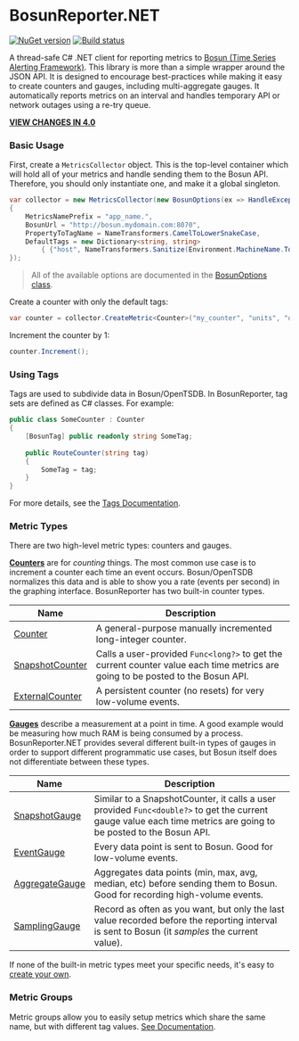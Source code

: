# BosunReporter.NET

[![NuGet version](https://badge.fury.io/nu/BosunReporter.svg)](http://badge.fury.io/nu/BosunReporter)
[![Build status](https://ci.appveyor.com/api/projects/status/yt8nl66ha598jbr7/branch/master?svg=true)](https://ci.appveyor.com/project/bretcope/bosunreporter-net/branch/master)

A thread-safe C# .NET client for reporting metrics to [Bosun (Time Series Alerting Framework)](http://bosun.org). This library is more than a simple wrapper around the JSON API. It is designed to encourage best-practices while making it easy to create counters and gauges, including multi-aggregate gauges. It automatically reports metrics on an interval and handles temporary API or network outages using a re-try queue.

__[VIEW CHANGES IN 4.0](https://github.com/bretcope/BosunReporter.NET/blob/master/docs/ReleaseNotes.md)__

### Basic Usage

First, create a `MetricsCollector` object. This is the top-level container which will hold all of your metrics and handle sending them to the Bosun API. Therefore, you should only instantiate one, and make it a global singleton.

```csharp
var collector = new MetricsCollector(new BosunOptions(ex => HandleException(ex))
{
	MetricsNamePrefix = "app_name.",
	BosunUrl = "http://bosun.mydomain.com:8070",
	PropertyToTagName = NameTransformers.CamelToLowerSnakeCase,
	DefaultTags = new Dictionary<string, string> 
		{ {"host", NameTransformers.Sanitize(Environment.MachineName.ToLower())} }
});
```

> All of the available options are documented in the [BosunOptions class](https://github.com/bretcope/BosunReporter.NET/blob/master/BosunReporter/BosunOptions.cs).

Create a counter with only the default tags:

```csharp
var counter = collector.CreateMetric<Counter>("my_counter", "units", "description");
```

Increment the counter by 1:

```csharp
counter.Increment();
```

### Using Tags

Tags are used to subdivide data in Bosun/OpenTSDB. In BosunReporter, tag sets are defined as C# classes. For example:

```csharp
public class SomeCounter : Counter
{
	[BosunTag] public readonly string SomeTag;
	
	public RouteCounter(string tag)
	{
		SomeTag = tag;
	}
}
```

For more details, see the [Tags Documentation](https://github.com/bretcope/BosunReporter.NET/blob/master/docs/Tags.md).

### Metric Types

There are two high-level metric types: counters and gauges.

__[Counters](https://github.com/bretcope/BosunReporter.NET/blob/master/docs/MetricTypes.md#counters)__ are for _counting_ things. The most common use case is to increment a counter each time an event occurs. Bosun/OpenTSDB normalizes this data and is able to show you a rate (events per second) in the graphing interface. BosunReporter has two built-in counter types.

| Name                                     | Description                              |
| ---------------------------------------- | ---------------------------------------- |
| [Counter](https://github.com/bretcope/BosunReporter.NET/blob/master/docs/MetricTypes.md#counter) | A general-purpose manually incremented long-integer counter. |
| [SnapshotCounter](https://github.com/bretcope/BosunReporter.NET/blob/master/docs/MetricTypes.md#snapshotcounter) | Calls a user-provided `Func<long?>` to get the current counter value each time metrics are going to be posted to the Bosun API. |
| [ExternalCounter](https://github.com/bretcope/BosunReporter.NET/blob/master/docs/MetricTypes.md#externalcounter) | A persistent counter (no resets) for very low-volume events. |

__[Gauges](https://github.com/bretcope/BosunReporter.NET/blob/master/docs/MetricTypes.md#gauges)__ describe a measurement at a point in time. A good example would be measuring how much RAM is being consumed by a process. BosunReporter.NET provides several different built-in types of gauges in order to support different programmatic use cases, but Bosun itself does not differentiate between these types.

| Name                                     | Description                              |
| ---------------------------------------- | ---------------------------------------- |
| [SnapshotGauge](https://github.com/bretcope/BosunReporter.NET/blob/master/docs/MetricTypes.md#snapshotgauge) | Similar to a SnapshotCounter, it calls a user provided `Func<double?>` to get the current gauge value each time metrics are going to be posted to the Bosun API. |
| [EventGauge](https://github.com/bretcope/BosunReporter.NET/blob/master/docs/MetricTypes.md#eventgauge) | Every data point is sent to Bosun. Good for low-volume events. |
| [AggregateGauge](https://github.com/bretcope/BosunReporter.NET/blob/master/docs/MetricTypes.md#aggregategauge) | Aggregates data points (min, max, avg, median, etc) before sending them to Bosun. Good for recording high-volume events. |
| [SamplingGauge](https://github.com/bretcope/BosunReporter.NET/blob/master/docs/MetricTypes.md#samplinggauge) | Record as often as you want, but only the last value recorded before the reporting interval is sent to Bosun (it _samples_ the current value). |

If none of the built-in metric types meet your specific needs, it's easy to [create your own](https://github.com/bretcope/BosunReporter.NET/blob/master/docs/MetricTypes.md#create-your-own).

### Metric Groups

Metric groups allow you to easily setup metrics which share the same name, but with different tag values. [See Documentation](https://github.com/bretcope/BosunReporter.NET/blob/master/docs/MetricGroup.md).
